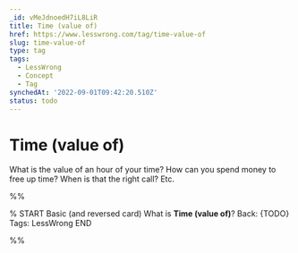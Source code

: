 ```yaml
---
_id: vMeJdnoedH7iL8LiR
title: Time (value of)
href: https://www.lesswrong.com/tag/time-value-of
slug: time-value-of
type: tag
tags:
  - LessWrong
  - Concept
  - Tag
synchedAt: '2022-09-01T09:42:20.510Z'
status: todo
---
```


# Time (value of)

What is the value of an hour of your time? How can you spend money to free up time? When is that the right call? Etc.


%%

% START
Basic (and reversed card)
What is **Time (value of)**?
Back: {TODO}
Tags: LessWrong
END

%%
	
